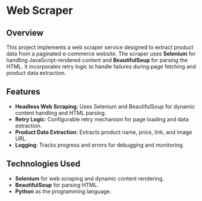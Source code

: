 # Web Scraper

## Overview

This project implements a web scraper service designed to extract product data from a paginated e-commerce website. The scraper uses **Selenium** for handling JavaScript-rendered content and **BeautifulSoup** for parsing the HTML. It incorporates retry logic to handle failures during page fetching and product data extraction.

## Features

- **Headless Web Scraping**: Uses Selenium and BeautifulSoup for dynamic content handling and HTML parsing.
- **Retry Logic**: Configurable retry mechanism for page loading and data extraction.
- **Product Data Extraction**: Extracts product name, price, link, and image URL.
- **Logging**: Tracks progress and errors for debugging and monitoring.

## Technologies Used

- **Selenium** for web scraping and dynamic content rendering.
- **BeautifulSoup** for parsing HTML.
- **Python** as the programming language.

